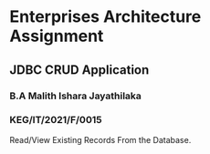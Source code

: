 #  Enterprises Architecture Assignment

## JDBC CRUD Application

### B.A Malith Ishara Jayathilaka
### KEG/IT/2021/F/0015
Read/View Existing Records From the Database.


